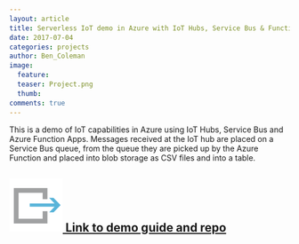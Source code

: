 ```yaml
---
layout: article
title: Serverless IoT demo in Azure with IoT Hubs, Service Bus & Functions
date: 2017-07-04
categories: projects
author: Ben_Coleman
image:
  feature: 
  teaser: Project.png
  thumb: 
comments: true
---
```

This is a demo of IoT capabilities in Azure using IoT Hubs, Service Bus and Azure Function Apps.
Messages received at the IoT hub are placed on a Service Bus queue, from the queue they are picked up by the Azure Function and placed into blob storage as CSV files and into a table.

## [![link](/images/link.svg) Link to demo guide and repo](https://github.com/benc-uk/azure-iot-demo) 